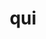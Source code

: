 ---
title: qui
meaning: who (statement)
ch: three
pos: pronounthird
abbgender: m.
abbgender2: masc.
gender: masculine
declension: second
---